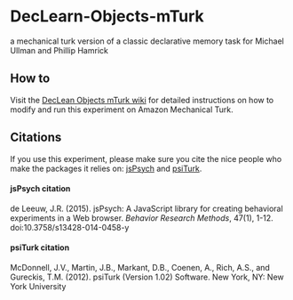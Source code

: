 # DecLearn-Objects-mTurk
a mechanical turk version of a classic declarative memory task for Michael Ullman and Phillip Hamrick


## How to
Visit the [DecLean Objects mTurk wiki][3] for detailed instructions on how to modify and run this experiment on Amazon Mechanical Turk. 

## Citations
If you use this experiment, please make sure you cite the nice people who make the packages it relies on: [jsPsych][6] and [psiTurk][7].

#### jsPsych citation
de Leeuw, J.R. (2015). jsPsych: A JavaScript library for creating behavioral experiments in a Web browser. *Behavior Research Methods*, 47(1), 1-12. doi:10.3758/s13428-014-0458-y

#### psiTurk citation
McDonnell, J.V., Martin, J.B., Markant, D.B., Coenen, A., Rich, A.S., and Gureckis, T.M. (2012). psiTurk (Version 1.02) Software. New York, NY: New York University

[1]:	http://docs.jspsych.org/
[2]:	https://psiturk.org/
[3]:	https://github.com/kschuler/DecLearn-Objects-mTurk/wiki
[6]:	http://docs.jspsych.org/
[7]:	https://psiturk.org/
